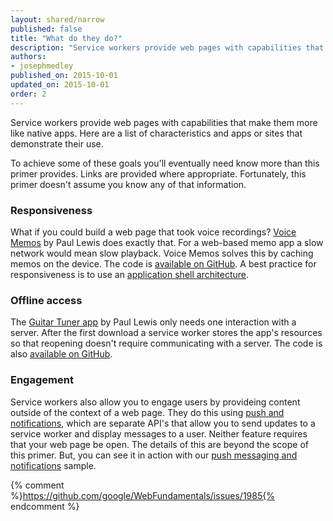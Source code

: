 ```yaml
---
layout: shared/narrow
published: false
title: "What do they do?"
description: "Service workers provide web pages with capabilities that make them more like native apps. Here are a list of characteristics and apps or sites that demonstrate their use."
authors:
- josephmedley
published_on: 2015-10-01
updated_on: 2015-10-01
order: 2
---
```


<p class="intro">
  Service workers provide web pages with capabilities that make them more like 
  native apps. Here are a list of characteristics and apps or sites that 
  demonstrate their use.
</p>

To achieve some of these goals you'll eventually need know more than this primer
provides. Links are provided where appropriate. Fortunately, this primer doesn't
assume you know any of that information.

### Responsiveness

What if you could build a web page that took voice 
recordings? [Voice Memos](https://voice-memos.appspot.com/) by Paul Lewis
does exactly that. For a web-based memo app a slow network would mean slow 
playback. Voice Memos solves this by caching memos on the device. The code is 
[available on GitHub](https://github.com/GoogleChrome/voice-memos). A best 
practice for responsiveness is to use an [application shell architecture](/web/updates/2015/11/app-shell).

### Offline access

The [Guitar Tuner app](https://guitar-tuner.appspot.com/) by Paul Lewis
only needs one interaction with a server. After the first download a 
service worker stores the app's resources so that reopening doesn't require
communicating with a server. The code is also 
[available on GitHub](https://github.com/GoogleChrome/guitar-tuner).


### Engagement

Service workers also allow you to engage users by provideing content outside of
the context of a web page. They do this using [push and notifications](/web/fundamentals/engage-and-retain/push-notifications), 
which are separate API's that allow you to send updates to a service worker and
display messages to a user. Neither feature requires that your web page be open.
The details of this are beyond the scope of this primer. But, you can see it in
action with our [push messaging and notifications](https://github.com/GoogleChrome/samples/tree/gh-pages/push-messaging-and-notifications) 
sample.

{% comment %}https://github.com/google/WebFundamentals/issues/1985{% endcomment %}
